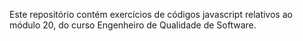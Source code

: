 Este repositório contém exercícios de códigos javascript relativos ao módulo 20, do curso Engenheiro de Qualidade de Software. 
